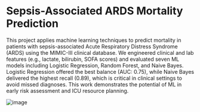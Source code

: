 # Sepsis-Associated ARDS Mortality Prediction

This project applies machine learning techniques to predict mortality in patients with sepsis-associated Acute Respiratory Distress Syndrome (ARDS) using the MIMIC-III clinical database. We engineered clinical and lab features (e.g., lactate, bilirubin, SOFA scores) and evaluated seven ML models including Logistic Regression, Random Forest, and Naive Bayes.
Logistic Regression offered the best balance (AUC: 0.75), while Naive Bayes delivered the highest recall (0.89), which is critical in clinical settings to avoid missed diagnoses. This work demonstrates the potential of ML in early risk assessment and ICU resource planning.

![image](https://github.com/user-attachments/assets/073a87c6-297d-4cf0-9c7f-b858f90d6755)

